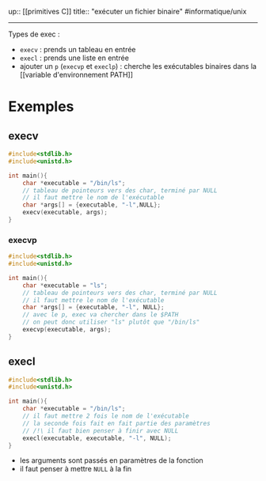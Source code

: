 up:: [[primitives C]]
title:: "exécuter un fichier binaire"
#informatique/unix 

---

Types de exec :
 - `execv` : prends un tableau en entrée
 - `execl` : prends une liste en entrée
 - ajouter un `p` (`execvp` et `execlp`) : cherche les exécutables binaires dans la [[variable d'environnement PATH]]
# Exemples


## execv

```C
#include<stdlib.h>
#include<unistd.h>

int main(){
    char *executable = "/bin/ls";
    // tableau de pointeurs vers des char, terminé par NULL
    // il faut mettre le nom de l'exécutable
    char *args[] = {executable, "-l",NULL};
    execv(executable, args);
}
```

### execvp

```C
#include<stdlib.h>
#include<unistd.h>

int main(){
    char *executable = "ls";
    // tableau de pointeurs vers des char, terminé par NULL
    // il faut mettre le nom de l'exécutable
    char *args[] = {executable, "-l", NULL};
    // avec le p, exec va chercher dans le $PATH
    // on peut donc utiliser "ls" plutôt que "/bin/ls"
    execvp(executable, args);
}
```


## execl

```C
#include<stdlib.h>
#include<unistd.h>

int main(){
    char *executable = "/bin/ls";
    // il faut mettre 2 fois le nom de l'exécutable
    // la seconde fois fait en fait partie des paramètres
    // /!\ il faut bien penser à finir avec NULL
    execl(executable, executable, "-l", NULL);
}
```

 - les arguments sont passés en paramètres de la fonction
 - il faut penser à mettre `NULL` à la fin

